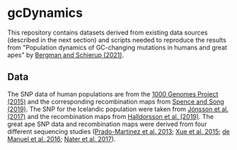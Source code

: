 # gcDynamics

This repository contains datasets derived from existing data sources (described in the next section) and scripts needed to reproduce the results from "Population dynamics of GC-changing mutations in humans and great apes" by [Bergman and Schierup (2021)](https://doi.org/10.1101/2020.09.25.313411).

## Data
The SNP data of human populations are from the [1000 Genomes Project (2015)](https://www.internationalgenome.org/) and the corresponding recombination maps from [Spence and Song (2019)](https://advances.sciencemag.org/content/5/10/eaaw9206). The SNP for the Icelandic population were taken from [Jónsson et al. (2017)](https://www.nature.com/articles/nature24018) and the recombination maps from [Halldorsson et al. (2019)](https://science.sciencemag.org/content/363/6425/eaau1043.editor-summary). The great ape SNP data and recombination maps were derived from four different sequencing studies ([Prado-Martinez et al. 2013](https://www.nature.com/articles/nature12228); [Xue et al. 2015](https://science.sciencemag.org/content/348/6231/242.long); [de Manuel et al. 2016](https://science.sciencemag.org/content/354/6311/477); [Nater et al. 2017](https://www.sciencedirect.com/science/article/pii/S0960982217312459)).
